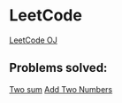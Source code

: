 # LeetCode
[LeetCode OJ](https://leetcode.com/)

## Problems solved:
[Two sum](https://leetcode.com/problems/two-sum/)
[Add Two Numbers](https://leetcode.com/problems/add-two-numbers/)
